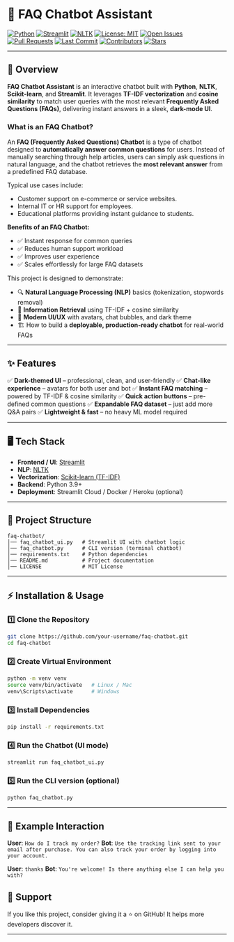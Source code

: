 

# 🤖 FAQ Chatbot Assistant

[![Python](https://img.shields.io/badge/Python-3.9%2B-blue?logo=python\&logoColor=white)](https://www.python.org/)
[![Streamlit](https://img.shields.io/badge/Streamlit-1.25+-ff4b4b?logo=streamlit\&logoColor=white)](https://streamlit.io/)
[![NLTK](https://img.shields.io/badge/NLTK-NLP-brightgreen?logo=academia\&logoColor=white)](https://www.nltk.org/)
[![License: MIT](https://img.shields.io/badge/License-MIT-yellow.svg)](LICENSE)
[![Open Issues](https://img.shields.io/github/issues/saadoxyz/faq-chatbot)](https://github.com/saadoxyz/faq-chatbot/issues)
[![Pull Requests](https://img.shields.io/github/issues-pr/saadoxyz/faq-chatbot)](https://github.com/saadoxyz/faq-chatbot/pulls)
[![Last Commit](https://img.shields.io/github/last-commit/saadoxyz/faq-chatbot)](https://github.com/saadoxyz/faq-chatbot/commits/main)
[![Contributors](https://img.shields.io/github/contributors/saadoxyz/faq-chatbot)](https://github.com/saadoxyz/faq-chatbot/graphs/contributors)
[![Stars](https://img.shields.io/github/stars/saadoxyz/faq-chatbot?style=social)](https://github.com/saadoxyz/faq-chatbot/stargazers)

---

## 📌 Overview

**FAQ Chatbot Assistant** is an interactive chatbot built with **Python**, **NLTK**, **Scikit-learn**, and **Streamlit**.
It leverages **TF-IDF vectorization** and **cosine similarity** to match user queries with the most relevant **Frequently Asked Questions (FAQs)**, delivering instant answers in a sleek, **dark-mode UI**.

### What is an FAQ Chatbot?

An **FAQ (Frequently Asked Questions) Chatbot** is a type of chatbot designed to **automatically answer common questions** for users.
Instead of manually searching through help articles, users can simply ask questions in natural language, and the chatbot retrieves the **most relevant answer** from a predefined FAQ database.

Typical use cases include:

* Customer support on e-commerce or service websites.
* Internal IT or HR support for employees.
* Educational platforms providing instant guidance to students.

**Benefits of an FAQ Chatbot:**

* ✅ Instant response for common queries
* ✅ Reduces human support workload
* ✅ Improves user experience
* ✅ Scales effortlessly for large FAQ datasets

This project is designed to demonstrate:

* 🔍 **Natural Language Processing (NLP)** basics (tokenization, stopwords removal)
* 🧠 **Information Retrieval** using TF-IDF + cosine similarity
* 🎨 **Modern UI/UX** with avatars, chat bubbles, and dark theme
* 🏗️ How to build a **deployable, production-ready chatbot** for real-world FAQs

---

## ✨ Features

✅ **Dark-themed UI** – professional, clean, and user-friendly
✅ **Chat-like experience** – avatars for both user and bot
✅ **Instant FAQ matching** – powered by TF-IDF & cosine similarity
✅ **Quick action buttons** – pre-defined common questions
✅ **Expandable FAQ dataset** – just add more Q&A pairs
✅ **Lightweight & fast** – no heavy ML model required

---

## 🖥️ Tech Stack

* **Frontend / UI**: [Streamlit](https://streamlit.io/)
* **NLP**: [NLTK](https://www.nltk.org/)
* **Vectorization**: [Scikit-learn (TF-IDF)](https://scikit-learn.org/stable/modules/generated/sklearn.feature_extraction.text.TfidfVectorizer.html)
* **Backend**: Python 3.9+
* **Deployment**: Streamlit Cloud / Docker / Heroku (optional)

---

## 📂 Project Structure

```
faq-chatbot/
│── faq_chatbot_ui.py   # Streamlit UI with chatbot logic
│── faq_chatbot.py      # CLI version (terminal chatbot)
│── requirements.txt    # Python dependencies
│── README.md           # Project documentation
│── LICENSE             # MIT License
```

---

## ⚡ Installation & Usage

### 1️⃣ Clone the Repository

```bash
git clone https://github.com/your-username/faq-chatbot.git
cd faq-chatbot
```

### 2️⃣ Create Virtual Environment

```bash
python -m venv venv
source venv/bin/activate   # Linux / Mac
venv\Scripts\activate      # Windows
```

### 3️⃣ Install Dependencies

```bash
pip install -r requirements.txt
```

### 4️⃣ Run the Chatbot (UI mode)

```bash
streamlit run faq_chatbot_ui.py
```

### 5️⃣ Run the CLI version (optional)

```bash
python faq_chatbot.py
```

---

## 🧪 Example Interaction

**User**: `How do I track my order?`
**Bot**: `Use the tracking link sent to your email after purchase. You can also track your order by logging into your account.`

**User**: `thanks`
**Bot**: `You're welcome! Is there anything else I can help you with?`


## 🌟 Support

If you like this project, consider giving it a ⭐ on GitHub!
It helps more developers discover it.

---
